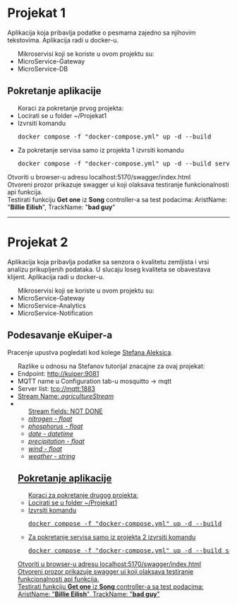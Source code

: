 <body>
  <h1>Projekat 1</h1>
  Aplikacija koja pribavlja podatke o pesmama zajedno sa njihovim tekstovima.
  Aplikacija radi u docker-u.
  <ul>Mikroservisi koji se koriste u ovom projektu su:
    <li>MicroService-Gateway</li>
    <li>MicroService-DB</li>
  </ul>
  <h2>Pokretanje aplikacije</h2>
   <ul>Koraci za pokretanje prvog projekta:
    <li>Locirati se u folder ~/Projekat1</li>
    <li>Izvrsiti komandu <pre>docker compose -f "docker-compose.yml" up -d --build</pre></li>
    <li>Za pokretanje servisa samo iz projekta 1 izvrsiti komandu <pre>docker compose -f "docker-compose.yml" up -d --build service-gateway service-db</pre></li>
  </ul>
  Otvoriti u browser-u adresu localhost:5170/swagger/index.html</br>
  Otvoreni prozor prikazuje swagger ui koji olaksava testiranje funkcionalnosti api funkcija.</br>
  Testirati funkciju <b>Get one</b> iz <b>Song</b> controller-a sa test podacima: AristName: "<b>Billie Eilish</b>", TrackName: "<b>bad guy</b>"</br>
  <hr>
  <h1>Projekat 2</h1>
  Aplikacija koja pribavlja podatke sa senzora o kvalitetu zemljista i vrsi analizu prikupljenih podataka. U slucaju loseg kvaliteta se obavestava klijent.
  Aplikacija radi u docker-u.
  <ul>Mikroservisi koji se koriste u ovom projektu su:
    <li>MicroService-Gateway</li>
    <li>MicroService-Analytics</li>
    <li>MicroService-Notification</li>
  </ul>
  <h2>Podesavanje eKuiper-a</h2>
  Pracenje upustva pogledati kod kolege <a href="https://github.com/sssteeefaaan/SOA-Projekat/tree/main/Projekat%20II"> Stefana Aleksica</a>.</br>
   <ul>Razlike u odnosu na Stefanov tutorijal znacajne za ovaj projekat:
    <li>Endpoint: <a href="http://kuiper:9081">http://kuiper:9081</a> </li>
    <li>MQTT name u Configuration tab-u mosquitto -> mqtt</li>
    <li>Server list: <a href="tcp://mqtt:1883">tcp://mqtt:1883</li>
    <li>Stream Name: <i>agricultureStream</i></li>
    <li>
      <ul>Stream fields: NOT DONE 
        <li><em>nitrogen - float</em></li>
        <li><em>phosphorus - float</em></li>
        <li><em>date - datetime</em></li>
        <li><em>precipitation - float</em></li>
        <li><em>wind - float</em></li>
        <li><em>weather - string</em></li>
  </ul>
  <h2>Pokretanje aplikacije</h2>
   <ul>Koraci za pokretanje drugog projekta:
    <li>Locirati se u folder ~/Projekat1</li>
    <li>Izvrsiti komandu <pre>docker compose -f "docker-compose.yml" up -d --build</pre></li>
    <li>Za pokretanje servisa samo iz projekta 2 izvrsiti komandu <pre>docker compose -f "docker-compose.yml" up -d --build service-gateway service-analytics service-notif</pre></li>
  </ul>
  Otvoriti u browser-u adresu localhost:5170/swagger/index.html</br>
  Otvoreni prozor prikazuje swagger ui koji olaksava testiranje funkcionalnosti api funkcija.</br>
  Testirati funkciju <b>Get one</b> iz <b>Song</b> controller-a sa test podacima: AristName: "<b>Billie Eilish</b>", TrackName: "<b>bad guy</b>"</br>
</body>
